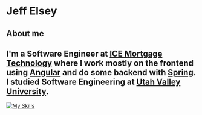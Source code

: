 # Jeff Elsey

## About me

I'm a Software Engineer at [ICE Mortgage Technology](https://www.icemortgagetechnology.com/) where I work mostly on the frontend using [Angular](https://angular.io/) and do some backend with [Spring](https://spring.io/projects/spring-boot). I studied Software Engineering at [Utah Valley University](uvu.edu).  
---
[![My Skills](https://skills.thijs.gg/icons?i=js,html,css,nodejs,angular,react,java,cs,git)](https://skills.thijs.gg)



<!--
**schmeff/schmeff** is a ✨ _special_ ✨ repository because its `README.md` (this file) appears on your GitHub profile.

Here are some ideas to get you started:

- 🔭 I’m currently working on ...
- 🌱 I’m currently learning ...
- 👯 I’m looking to collaborate on ...
- 🤔 I’m looking for help with ...
- 💬 Ask me about ...
- 📫 How to reach me: ...
- 😄 Pronouns: ...
- ⚡ Fun fact: ...
-->
